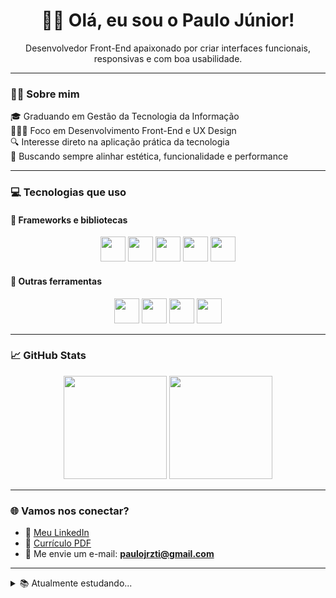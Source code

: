 <h1 align="center">👋🏽 Olá, eu sou o Paulo Júnior!</h1>

<p align="center">
  Desenvolvedor Front-End apaixonado por criar interfaces funcionais, responsivas e com boa usabilidade.
</p>

---

### 👨‍🎓 Sobre mim

🎓 Graduando em Gestão da Tecnologia da Informação  
🧑🏽‍💻 Foco em Desenvolvimento Front-End e UX Design  
🔍 Interesse direto na aplicação prática da tecnologia  
🚀 Buscando sempre alinhar estética, funcionalidade e performance  

---

### 💻 Tecnologias que uso

#### 🚀 Frameworks e bibliotecas

<div align="center">
  <img src="https://cdn.jsdelivr.net/gh/devicons/devicon/icons/react/react-original.svg" height="40" />
  <img src="https://cdn.jsdelivr.net/gh/devicons/devicon/icons/nextjs/nextjs-original.svg" height="40" />
  <img src="https://cdn.jsdelivr.net/gh/devicons/devicon/icons/javascript/javascript-original.svg" height="40"/>
  <img src="https://cdn.jsdelivr.net/gh/devicons/devicon/icons/typescript/typescript-original.svg" height="40"/>
  <img src="https://cdn.jsdelivr.net/gh/devicons/devicon/icons/tailwindcss/tailwindcss-plain.svg" height="40"/>
</div>

#### 🧠 Outras ferramentas

<div align="center">
  <img src="https://cdn.jsdelivr.net/gh/devicons/devicon/icons/html5/html5-original.svg" height="40"/>
  <img src="https://cdn.jsdelivr.net/gh/devicons/devicon/icons/css3/css3-original.svg" height="40"/>
  <img src="https://cdn.jsdelivr.net/gh/devicons/devicon/icons/wordpress/wordpress-plain.svg" height="40" />
  <img src="https://cdn.jsdelivr.net/gh/devicons/devicon/icons/figma/figma-original.svg" height="40" />
</div>

---

### 📈 GitHub Stats

<div align="center">
  <img src="https://github-readme-stats.vercel.app/api?username=paulojuniordev&show_icons=true&theme=tokyonight&count_private=true&hide_title=true" height="165" />
  <img src="https://streak-stats.demolab.com?user=paulojuniordev&theme=tokyonight" height="165" />
</div>

---

### 🌐 Vamos nos conectar?

- 💼 [Meu LinkedIn](https://www.linkedin.com/in/paulojrzti/)
- 📄 [Currículo PDF](./PauloJunior_DesenvolvedorFrontEnd-1.pdf)
- 💌 Me envie um e-mail: **paulojrzti@gmail.com**

---

<details>
<summary>📚 Atualmente estudando...</summary>

- JavaScript e TypeScript   
- React com Next.js  
- UI/UX Design com Figma  
- Projetos práticos para portfólio profissional  

</details>
